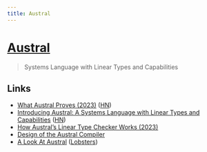 ```yaml
---
title: Austral
---
```


# [Austral](https://austral-lang.org/)

> Systems Language with Linear Types and Capabilities

## Links

- [What Austral Proves (2023)](https://animaomnium.github.io/what-austral-proves/) ([HN](https://news.ycombinator.com/item?id=34845895))
- [Introducing Austral: A Systems Language with Linear Types and Capabilities](https://borretti.me/article/introducing-austral) ([HN](https://news.ycombinator.com/item?id=34168452))
- [How Austral’s Linear Type Checker Works (2023)](https://borretti.me/article/how-australs-linear-type-checker-works)
- [Design of the Austral Compiler](https://borretti.me/article/design-austral-compiler)
- [A Look At Austral](https://wiki.alopex.li/ALookAtAustral2023) ([Lobsters](https://lobste.rs/s/cnuq5w/look_at_austral))
